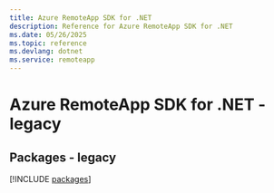 ```yaml
---
title: Azure RemoteApp SDK for .NET
description: Reference for Azure RemoteApp SDK for .NET
ms.date: 05/26/2025
ms.topic: reference
ms.devlang: dotnet
ms.service: remoteapp
---
```

# Azure RemoteApp SDK for .NET - legacy
## Packages - legacy
[!INCLUDE [packages](remoteapp-index.md)]